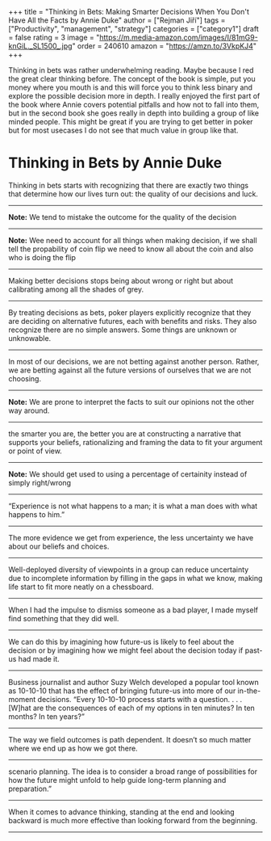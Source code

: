 +++
title = "Thinking in Bets: Making Smarter Decisions When You Don't Have All the Facts by Annie Duke"
author = ["Rejman Jiří"]
tags = ["Productivity", "management", "strategy"]
categories = ["category1"]
draft = false
rating = 3
image = "https://m.media-amazon.com/images/I/81mG9-knGiL._SL1500_.jpg"
order = 240610
amazon = "https://amzn.to/3VkpKJ4"
+++

Thinking in bets was rather underwhelming reading. Maybe because I red the great  clear thinking before. The concept of the book is simple, put you money where you mouth is and this will force you to think less binary and explore the possible decision more in depth. I really enjoyed the first part of the book where Annie covers potential pitfalls and how not to fall into them, but in the second book she goes really in depth into building a group of like minded people. This might be great if you are trying to get better in poker but for most usecases I do not see that much value in group like that.

<!--more-->

# Thinking in Bets by Annie Duke

Thinking in bets starts with recognizing that there are exactly two things that determine how our lives turn out: the quality of our decisions and luck.

---

**Note:** We tend to mistake the outcome for the quality of the decision

---

**Note:** Wee need to account for all things when making decision, if we shall tell the propability of coin flip we need to know all about the coin and also who is doing the flip

---

Making better decisions stops being about wrong or right but about calibrating among all the shades of grey.

---

By treating decisions as bets, poker players explicitly recognize that they are deciding on alternative futures, each with benefits and risks. They also recognize there are no simple answers. Some things are unknown or unknowable.

---


In most of our decisions, we are not betting against another person. Rather, we are betting against all the future versions of ourselves that we are not choosing.

---

**Note:** We are prone to interpret the facts to suit our opinions not the other way around.

---

the smarter you are, the better you are at constructing a narrative that supports your beliefs, rationalizing and framing the data to fit your argument or point of view.

--- 

**Note:** We should get used to using a percentage of certainity instead of simply right/wrong

---

“Experience is not what happens to a man; it is what a man does with what happens to him.”

---


The more evidence we get from experience, the less uncertainty we have about our beliefs and choices.

---


Well-deployed diversity of viewpoints in a group can reduce uncertainty due to incomplete information by filling in the gaps in what we know, making life start to fit more neatly on a chessboard.

---


When I had the impulse to dismiss someone as a bad player, I made myself find something that they did well.

---


We can do this by imagining how future-us is likely to feel about the decision or by imagining how we might feel about the decision today if past-us had made it.

--- 

Business journalist and author Suzy Welch developed a popular tool known as 10-10-10 that has the effect of bringing future-us into more of our in-the-moment decisions. “Every 10-10-10 process starts with a question. . . . [W]hat are the consequences of each of my options in ten minutes? In ten months? In ten years?”

--- 

The way we field outcomes is path dependent. It doesn’t so much matter where we end up as how we got there.

---

scenario planning. The idea is to consider a broad range of possibilities for how the future might unfold to help guide long-term planning and preparation.”

---


When it comes to advance thinking, standing at the end and looking backward is much more effective than looking forward from the beginning.

---


